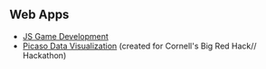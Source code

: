 ## Web Apps

- [JS Game Development](http://Houka.github.io/JS_GAME_DEV)
- [Picaso Data Visualization](http://Houka.github.io/JS_GAME_DEV) (created for Cornell's Big Red Hack// Hackathon)
